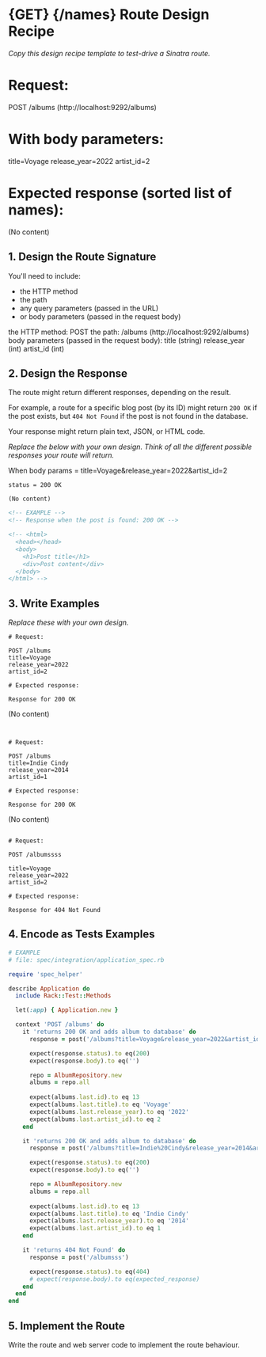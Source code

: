# {GET} {/names} Route Design Recipe

_Copy this design recipe template to test-drive a Sinatra route._


# Request:
POST /albums (http://localhost:9292/albums)

# With body parameters:
title=Voyage
release_year=2022
artist_id=2

# Expected response (sorted list of names):
(No content)



## 1. Design the Route Signature

You'll need to include:
  * the HTTP method
  * the path
  * any query parameters (passed in the URL)
  * or body parameters (passed in the request body)

the HTTP method: POST
the path: /albums (http://localhost:9292/albums)
body parameters (passed in the request body): title (string)
                                              release_year (int)
                                              artist_id (int)




## 2. Design the Response

The route might return different responses, depending on the result.

For example, a route for a specific blog post (by its ID) might return `200 OK` if the post exists, but `404 Not Found` if the post is not found in the database.

Your response might return plain text, JSON, or HTML code. 

_Replace the below with your own design. Think of all the different possible responses your route will return._


When body params = title=Voyage&release_year=2022&artist_id=2
```
status = 200 OK

(No content)
```



```html
<!-- EXAMPLE -->
<!-- Response when the post is found: 200 OK -->

<!-- <html>
  <head></head>
  <body>
    <h1>Post title</h1>
    <div>Post content</div>
  </body>
</html> -->
```




## 3. Write Examples

_Replace these with your own design._

```
# Request:

POST /albums
title=Voyage
release_year=2022
artist_id=2

# Expected response:

Response for 200 OK
```
(No content)
```


# Request:

POST /albums
title=Indie Cindy
release_year=2014
artist_id=1

# Expected response:

Response for 200 OK
```
(No content)
```

# Request:

POST /albumssss

title=Voyage
release_year=2022
artist_id=2

# Expected response:

Response for 404 Not Found
```



## 4. Encode as Tests Examples

```ruby
# EXAMPLE
# file: spec/integration/application_spec.rb

require 'spec_helper'

describe Application do
  include Rack::Test::Methods

  let(:app) { Application.new }

  context 'POST /albums' do
    it 'returns 200 OK and adds album to database' do
      response = post('/albums?title=Voyage&release_year=2022&artist_id=2')

      expect(response.status).to eq(200)
      expect(response.body).to eq('')

      repo = AlbumRepository.new
      albums = repo.all
      
      expect(albums.last.id).to eq 13
      expect(albums.last.title).to eq 'Voyage'
      expect(albums.last.release_year).to eq '2022'
      expect(albums.last.artist_id).to eq 2
    end

    it 'returns 200 OK and adds album to database' do
      response = post('/albums?title=Indie%20Cindy&release_year=2014&artist_id=1')

      expect(response.status).to eq(200)
      expect(response.body).to eq('')

      repo = AlbumRepository.new
      albums = repo.all
      
      expect(albums.last.id).to eq 13
      expect(albums.last.title).to eq 'Indie Cindy'
      expect(albums.last.release_year).to eq '2014'
      expect(albums.last.artist_id).to eq 1
    end

    it 'returns 404 Not Found' do
      response = post('/albumsss')

      expect(response.status).to eq(404)
      # expect(response.body).to eq(expected_response)
    end
  end
end
```

## 5. Implement the Route

Write the route and web server code to implement the route behaviour.